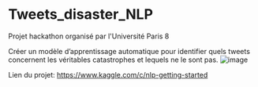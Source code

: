 # Tweets_disaster_NLP
Projet hackathon organisé par l'Université Paris 8 


Créer un modèle d’apprentissage automatique pour identifier quels tweets concernent les véritables catastrophes et lequels ne le sont pas.
![image](https://user-images.githubusercontent.com/73304946/163835160-d33aa13f-a005-4dc7-b504-033ab0afc685.png)

Lien du projet: https://www.kaggle.com/c/nlp-getting-started
